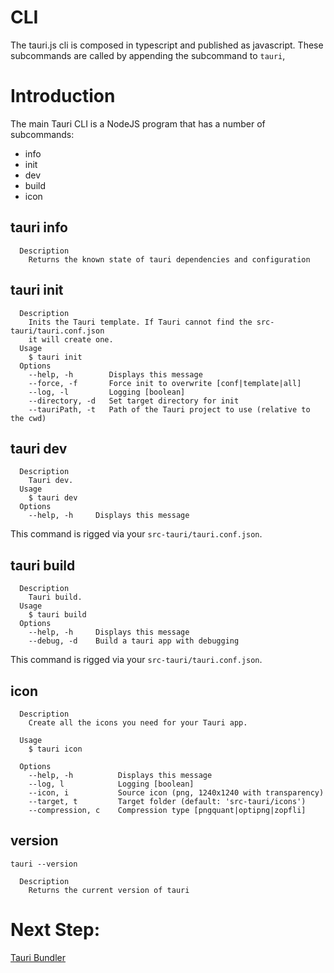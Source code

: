 # CLI

The tauri.js cli is composed in typescript and published as javascript. These subcommands are called by appending the subcommand to `tauri`,

# Introduction
The main Tauri CLI is a NodeJS program that has a number of subcommands:
- info
- init
- dev
- build
- icon



## tauri info
```
  Description
    Returns the known state of tauri dependencies and configuration
```

## tauri init
```
  Description
    Inits the Tauri template. If Tauri cannot find the src-tauri/tauri.conf.json
    it will create one.
  Usage
    $ tauri init
  Options
    --help, -h        Displays this message
    --force, -f       Force init to overwrite [conf|template|all]
    --log, -l         Logging [boolean]
    --directory, -d   Set target directory for init
    --tauriPath, -t   Path of the Tauri project to use (relative to the cwd)
```

## tauri dev
```
  Description
    Tauri dev.
  Usage
    $ tauri dev
  Options
    --help, -h     Displays this message
```
This command is rigged via your `src-tauri/tauri.conf.json`.


## tauri build
```
  Description
    Tauri build.
  Usage
    $ tauri build
  Options
    --help, -h     Displays this message
    --debug, -d    Build a tauri app with debugging
```
This command is rigged via your `src-tauri/tauri.conf.json`.

## icon
```
  Description
    Create all the icons you need for your Tauri app.

  Usage
    $ tauri icon

  Options
    --help, -h          Displays this message
    --log, l            Logging [boolean]
    --icon, i           Source icon (png, 1240x1240 with transparency)
    --target, t         Target folder (default: 'src-tauri/icons')
    --compression, c    Compression type [pngquant|optipng|zopfli]
```

## version
`tauri --version`
```
  Description
    Returns the current version of tauri
```

# Next Step:
[Tauri Bundler](https://github.com/tauri-apps/tauri/wiki/13.-Bundler)